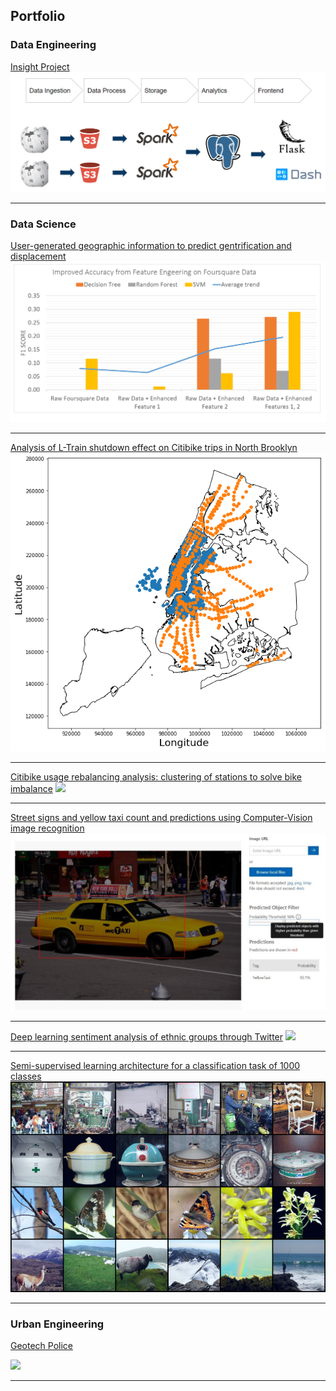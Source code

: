 ## Portfolio

### Data Engineering

[Insight Project](https://github.com/mv1742/Wiki_Bias/)
<img src= "https://github.com/mv1742/Wiki_Bias/blob/master/figs/Pipeline.png">
           
---

### Data Science

[User-generated geographic information to predict gentrification and displacement](https://mv1742.github.io/udpny_website/)
<img src="https://raw.githubusercontent.com/mv1742/UDPNY/master/Notebooks/Capstone.png">

---

[Analysis of L-Train shutdown effect on Citibike trips in North Brooklyn](https://www.authorea.com/343291/WvCJMi1pNDL6i1gUT_rstw)
<img src="https://raw.githubusercontent.com/mv1742/PUI2018_mv1742/master/Extra_Credit_mv1742/Trains.png"/>

---

[Citibike usage rebalancing analysis: clustering of stations to solve bike imbalance](https://github.com/mv1742/CitiBike_Usage_Analysis)
<img src="https://raw.githubusercontent.com/mv1742/CitiBike_Usage_Analysis/master/Visualizations/end.gif"/>

---

[Street signs and yellow taxi count and predictions using Computer-Vision image recognition](https://github.com/Streets-Data-Collaborative/groundwork-detection)
<img src="https://raw.githubusercontent.com/mv1742/groundwork-detection/master/Taxis.jpeg"/>

---

[Deep learning sentiment analysis of ethnic groups through Twitter](https://www.overleaf.com/read/yhvvshpgcsbk)
<img src="https://github.com/mv1742/NLP_Twitter_Sentiment/blob/master/plots/Moving_Average.png?raw=true"/>

---

[Semi-supervised learning architecture for a classification task of 1000 classes](https://towardsdatascience.com/learning-like-babies-image-classification-using-semi-supervised-learning-ccfb5b391d1f)
<img src="https://github.com/mv1742/DLFinalProject/blob/master/plots/vis_rot.png?raw=true"/>

---


### Urban Engineering

[Geotech Police](https://github.com/mv1742/Geo_Police/)

<img src= "https://raw.githubusercontent.com/mv1742/GeoPolice/master/Images/Soldata.jpg">

---


